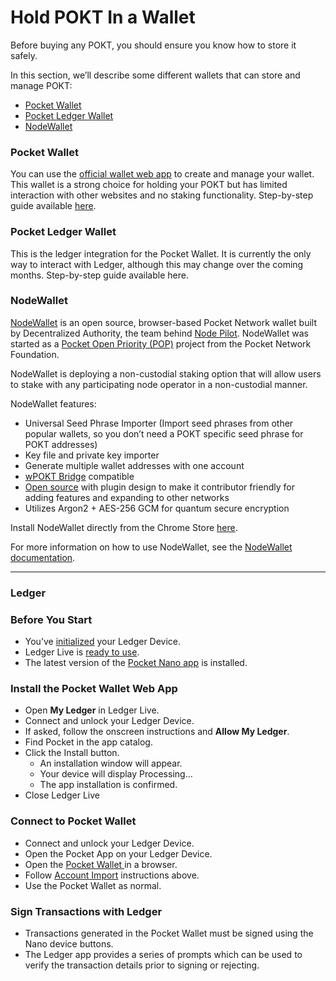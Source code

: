 # Hold POKT In a Wallet

Before buying any POKT, you should ensure you know how to store it safely.

In this section, we’ll describe some different wallets that can store and manage POKT:

* [Pocket Wallet](hold-pokt-in-a-wallet.md#pocket-wallet)
* [Pocket Ledger Wallet](hold-pokt-in-a-wallet.md#pocket-ledger-wallet)
* [NodeWallet](hold-pokt-in-a-wallet.md#nodewallet)

### Pocket Wallet <a href="#pocket-wallet" id="pocket-wallet"></a>

You can use the [official wallet web app](https://wallet.pokt.network/) to create and manage your wallet. This wallet is a strong choice for holding your POKT but has limited interaction with other websites and no staking functionality. Step-by-step guide available [here](hold-pokt-in-a-wallet.md#pocket-wallet).

### Pocket Ledger Wallet <a href="#pocket-ledger-wallet" id="pocket-ledger-wallet"></a>

This is the ledger integration for the Pocket Wallet. It is currently the only way to interact with Ledger, although this may change over the coming months. Step-by-step guide available here.

### NodeWallet <a href="#nodewallet" id="nodewallet"></a>

[NodeWallet](https://docs.decentralizedauthority.com/nodewallet) is an open source, browser-based Pocket Network wallet built by Decentralized Authority, the team behind [Node Pilot](https://nodepilot.tech/). NodeWallet was started as a [Pocket Open Priority (POP)](https://forum.pokt.network/t/allocated-priority-new-wallet/4657/5?u=shane) project from the Pocket Network Foundation.

NodeWallet is deploying a non-custodial staking option that will allow users to stake with any participating node operator in a non-custodial manner.

NodeWallet features:

* Universal Seed Phrase Importer (Import seed phrases from other popular wallets, so you don’t need a POKT specific seed phrase for POKT addresses)
* Key file and private key importer
* Generate multiple wallet addresses with one account
* [wPOKT Bridge](https://wpokt.network/) compatible
* [Open source](https://github.com/decentralized-authority/nodewallet) with plugin design to make it contributor friendly for adding features and expanding to other networks
* Utilizes Argon2 + AES-256 GCM for quantum secure encryption

Install NodeWallet directly from the Chrome Store [here](https://chrome.google.com/webstore/detail/nodewallet/ilibmadejjooogcniiomgdgbojkmlbim).

For more information on how to use NodeWallet, see the [NodeWallet documentation](https://docs.decentralizedauthority.com/nodewallet).

***

### Ledger

### Before You Start

* You’ve [initialized](https://support.ledgerwallet.com/hc/en-us/articles/360000613793) your Ledger Device.
* Ledger Live is [ready to use](https://support.ledger.com/hc/en-us/articles/4404389606417-Download-and-install-Ledger-Live).
* The latest version of the [Pocket Nano app](https://github.com/ledgerhq/app-pocket) is installed.

### Install the Pocket Wallet Web App <a href="#install-the-pocket-app" id="install-the-pocket-app"></a>

* Open **My Ledger** in Ledger Live.
* Connect and unlock your Ledger Device.
* If asked, follow the onscreen instructions and **Allow My Ledger**.
* Find Pocket in the app catalog.
* Click the Install button.
  * An installation window will appear.
  * Your device will display Processing…
  * The app installation is confirmed.
* Close Ledger Live

### Connect to Pocket Wallet <a href="#connecting-to-pocket-wallet" id="connecting-to-pocket-wallet"></a>

* Connect and unlock your Ledger Device.
* Open the Pocket App on your Ledger Device.
* Open the [Pocket Wallet ](hold-pokt-in-a-wallet.md#pocket-wallet)in a browser.
* Follow [Account Import](hold-pokt-in-a-wallet.md#ledger-wallet-import) instructions above.
* Use the Pocket Wallet as normal.

### Sign Transactions with Ledger <a href="#signing-transactions-with-ledger" id="signing-transactions-with-ledger"></a>

* Transactions generated in the Pocket Wallet must be signed using the Nano device buttons.
* The Ledger app provides a series of prompts which can be used to verify the transaction details prior to signing or rejecting.
